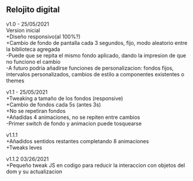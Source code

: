 ## Relojito digital  
  
v1.0 - 25/05/2021  
Version inicial  
+Diseño responsivo(al 100%?)  
+Cambio de fondo de pantalla cada 3 segundos, fijo, modo aleatorio entre la biblioteca agregada  
-Puede que se repita el mismo fondo aplicado, dando la impresion de que no funciono el cambio  
-A futuro podria añadirse funciones de personalizacion: fondos fijos, intervalos personalizados, cambios de estilo a componentes existentes o themes  
  
  
v1.1 - 25/05/2021  
+Tweaking a tamaño de los fondos (responsive)  
+Cambio de fondos cada 5s (antes 3s)  
+No se repetiran fondos  
+Añadidas 4 animaciones, no se repiten entre cambios  
-Primer switch de fondo y animacion puede tosquearse  
  
  
v1.1.1  
+Añadidos sentidos restantes completando 8 animaciones  
+Tweaks leves  
  
  
v1.1.2 03/26/2021  
+Pequeño tweak JS en codigo para reducir la interaccion con objetos del dom y su actualizacion